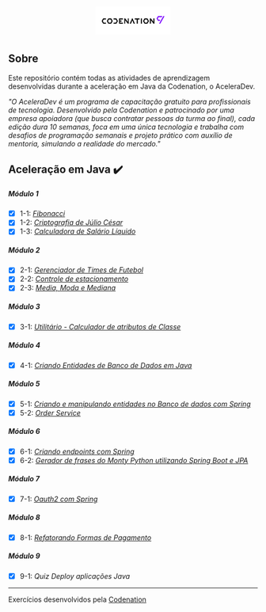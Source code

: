 <h1 align="center">
    <a href="https://www.codenation.dev/"><img alt="Codenation" title="Codenation" src="./assets/codenation.png" width=30%/></a>
</h1>

## Sobre

Este repositório contém todas as atividades de aprendizagem desenvolvidas durante a aceleração em Java da Codenation, o AceleraDev.

_"O AceleraDev é um programa de capacitação gratuito para profissionais de tecnologia. Desenvolvido pela Codenation e patrocinado por uma empresa apoiadora (que busca contratar pessoas da turma ao final), cada edição dura 10 semanas, foca em uma única tecnologia e trabalha com desafios de programação semanais e projeto prático com auxílio de mentoria, simulando a realidade do mercado."_

## Aceleração em Java :heavy_check_mark:

##### Módulo 1

- [x] 1-1: [_Fibonacci_](https://github.com/mateusleiteaalmeida/codenation-java-exercises/tree/main/java-0)
- [x] 1-2: [_Criptografia de Júlio César_](https://github.com/mateusleiteaalmeida/codenation-java-exercises/tree/main/java-6)
- [x] 1-3: [_Calculadora de Salário Líquido_](https://github.com/mateusleiteaalmeida/codenation-java-exercises/tree/main/java-13)

##### Módulo 2

- [x] 2-1: [_Gerenciador de Times de Futebol_](https://github.com/mateusleiteaalmeida/codenation-java-exercises/tree/main/java-1)
- [x] 2-2: [_Controle de estacionamento_](https://github.com/mateusleiteaalmeida/codenation-java-exercises/tree/main/java-7)
- [x] 2-3: [_Media, Moda e Mediana_](https://github.com/mateusleiteaalmeida/codenation-java-exercises/tree/main/java-14)

##### Módulo 3

- [x] 3-1: [_Utilitário - Calculador de atributos de Classe_](https://github.com/mateusleiteaalmeida/codenation-java-exercises/tree/main/java-8)

##### Módulo 4

- [x] 4-1: [_Criando Entidades de Banco de Dados em Java_](https://github.com/mateusleiteaalmeida/codenation-java-exercises/tree/main/java-9)

##### Módulo 5

- [x] 5-1: [_Criando e manipulando entidades no Banco de dados com Spring_](https://github.com/mateusleiteaalmeida/codenation-java-exercises/tree/main/java-10)
- [x] 5-2: [_Order Service_](https://github.com/mateusleiteaalmeida/codenation-java-exercises/tree/main/java-15)

##### Módulo 6

- [x] 6-1: [_Criando endpoints com Spring_](https://github.com/mateusleiteaalmeida/codenation-java-exercises/tree/main/java-11)
- [x] 6-2: [_Gerador de frases do Monty Python utilizando Spring Boot e JPA_](https://github.com/mateusleiteaalmeida/codenation-java-exercises/tree/main/java-5)

##### Módulo 7

- [x] 7-1: [_Oauth2 com Spring_](https://github.com/mateusleiteaalmeida/codenation-java-exercises/tree/main/java-12)

##### Módulo 8

- [x] 8-1: [_Refatorando Formas de Pagamento_](https://github.com/mateusleiteaalmeida/codenation-java-exercises/tree/main/java-16)

##### Módulo 9

- [x] 9-1: _Quiz Deploy aplicações Java_

---

Exercícios desenvolvidos pela [Codenation](https://www.codenation.dev/)
